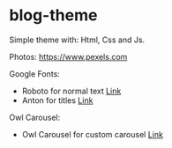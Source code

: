 # blog-theme

Simple theme with: Html, Css and Js.

Photos: https://www.pexels.com

Google Fonts:

- Roboto for normal text [Link](https://fonts.google.com/specimen/Roboto)
- Anton for titles [Link](https://fonts.google.com/specimen/Anton)

Owl Carousel:

- Owl Carousel for custom carousel [Link](https://owlcarousel2.github.io/OwlCarousel2/)

